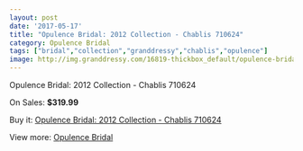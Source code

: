 ```yaml
---
layout: post
date: '2017-05-17'
title: "Opulence Bridal: 2012 Collection - Chablis 710624"
category: Opulence Bridal
tags: ["bridal","collection","granddressy","chablis","opulence"]
image: http://img.granddressy.com/16819-thickbox_default/opulence-bridal-2012-collection-chablis-710624.jpg
---
```

Opulence Bridal: 2012 Collection - Chablis 710624

On Sales: **$319.99**
<a href="https://www.granddressy.com/en/opulence-bridal/15822-opulence-bridal-2012-collection-chablis-710624.html"><amp-img layout="responsive" width="600" height="600" src="//img.granddressy.com/16819-thickbox_default/opulence-bridal-2012-collection-chablis-710624.jpg" alt="Opulence Bridal: 2012 Collection - Chablis 710624 0" /></a>

Buy it: [Opulence Bridal: 2012 Collection - Chablis 710624](https://www.granddressy.com/en/opulence-bridal/15822-opulence-bridal-2012-collection-chablis-710624.html "Opulence Bridal: 2012 Collection - Chablis 710624")

View more: [Opulence Bridal](https://www.granddressy.com/en/284-opulence-bridal "Opulence Bridal")